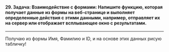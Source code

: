 <h4>29. Задача: Взаимодействие с формами: Напишите функцию, которая получает данные из формы на веб-странице и выполняет определенные действия с этими данными, например, отправляет их на сервер или отображает всплывающее окно с результатами.</h4>

---

Получаю из формы Имя, Фамилию и ID, и на основе этих данных рисую табличку!
